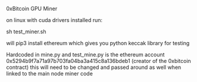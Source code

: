 0xBitcoin GPU Miner

on linux with cuda drivers installed run:

sh test_miner.sh

will pip3 install ethereum which gives you python keccak library for testing


Hardcoded in mine.py and test_mine.py is the ethereum account  0x5294b9f7a71a97b703fa04ba3a415c8a136bdeb1 
(creator of the 0xbitcoin contract) this will need to be changed and passed around as well when
linked to the main node miner code
